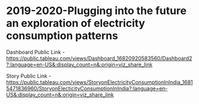 # 2019-2020-Plugging into the future an exploration of electricity consumption patterns


Dashboard Public Link - https://public.tableau.com/views/Dashboard_16820920583560/Dashboard2?:language=en-US&:display_count=n&:origin=viz_share_link

Story Public Link - https://public.tableau.com/views/StoryonElectricityConsumptionInIndia_16815471836960/StoryonElecticityConsumptionInIndia?:language=en-US&:display_count=n&:origin=viz_share_link



